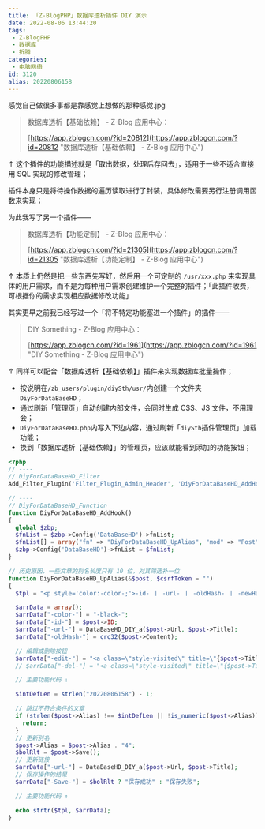 ```yaml
---
title: 「Z-BlogPHP」数据库透析插件 DIY 演示
date: 2022-08-06 13:44:20
tags:
 - Z-BlogPHP
 - 数据库
 - 折腾
categories:
 - 电脑网络
id: 3120
alias: 20220806158
---
```


感觉自己做很多事都是靠感觉上想做的那种感觉.jpg

<!--more-->

> 数据库透析【基础依赖】 - Z-Blog 应用中心：
>
> [https://app.zblogcn.com/?id=20812](https://app.zblogcn.com/?id=20812 "数据库透析【基础依赖】 - Z-Blog 应用中心")

↑ 这个插件的功能描述就是「取出数据，处理后存回去」，适用于一些不适合直接用 SQL 实现的修改管理；

插件本身只是将待操作数据的遍历读取进行了封装，具体修改需要另行注册调用函数来实现；

为此我写了另一个插件——

> 数据库透析【功能定制】 - Z-Blog 应用中心：
>
> [https://app.zblogcn.com/?id=21305](https://app.zblogcn.com/?id=21305 "数据库透析【功能定制】 - Z-Blog 应用中心")

↑ 本质上仍然是把一些东西先写好，然后用一个可定制的 `/usr/xxx.php` 来实现具体的用户需求，而不是为每种用户需求创建维护一个完整的插件；「此插件收费，可根据你的需求实现相应数据修改功能」

其实更早之前我已经写过一个「将不特定功能塞进一个插件」的插件——

> DIY Something - Z-Blog 应用中心：
>
> [https://app.zblogcn.com/?id=1961](https://app.zblogcn.com/?id=1961 "DIY Something - Z-Blog 应用中心")

↑ 同样可以配合「数据库透析【基础依赖】」插件来实现数据库批量操作；

- 按说明在`/zb_users/plugin/diySth/usr/`内创建一个文件夹`DiyForDataBaseHD`；
- 通过刷新「管理页」自动创建内部文件，会同时生成 CSS、JS 文件，不用理会；
- `DiyForDataBaseHD.php`内写入下边内容，通过刷新「`diySth`插件管理页」加载功能；
- 换到「数据库透析【基础依赖】」的管理页，应该就能看到添加的功能按钮；

```php
<?php
// ----
// DiyForDataBaseHD_Filter
Add_Filter_Plugin('Filter_Plugin_Admin_Header', 'DiyForDataBaseHD_AddHook');

// ----
// DiyForDataBaseHD_Function
function DiyForDataBaseHD_AddHook()
{
  global $zbp;
  $fnList = $zbp->Config('DataBaseHD')->fnList;
  $fnList[] = array("fn" => "DiyForDataBaseHD_UpAlias", "mod" => "Post", "name" => "另名规范");
  $zbp->Config('DataBaseHD')->fnList = $fnList;
}

// 历史原因，一些文章的别名长度只有 10 位，对其筛选补一位
function DiyForDataBaseHD_UpAlias(&$post, $csrfToken = "")
{
  $tpl = "<p style='color:-color-;'>-id- 丨 -url- 丨 -oldHash- 丨 -newHash- | -Save- | 「-edit-」「-del-」</p>\n";

  $arrData = array();
  $arrData["-color-"] = "-black-";
  $arrData["-id-"] = $post->ID;
  $arrData["-url-"] = DataBaseHD_DIY_a($post->Url, $post->Title);
  $arrData["-oldHash-"] = crc32($post->Content);

  // 编辑或删除按钮
  $arrData["-edit-"] = "<a class=\"style-visited\" title=\"{$post->Title}\" target=\"_blank\" href='../../../zb_system/admin/edit.php?act=ArticleEdt&id={$post->ID}'>编辑</a>";
  // $arrData["-del-"] = "<a class=\"style-visited\" title=\"{$post->Title}\" target=\"_blank\" onclick=\"return window.confirm('即将删除「{$post->Title}」，请确认！');\" href=\"../../../zb_system/cmd.php?act=ArticleDel&id={$post->ID}&csrfToken={$csrfToken}\">删除</a>";

  // 主要功能代码 ↓

  $intDefLen = strlen("20220806158") - 1;

  // 跳过不符合条件的文章
  if (strlen($post->Alias) !== $intDefLen || !is_numeric($post->Alias)) {
    return;
  }
  // 更新别名
  $post->Alias = $post->Alias . "4";
  $bolRlt = $post->Save();
  // 更新链接
  $arrData["-url-"] = DataBaseHD_DIY_a($post->Url, $post->Title);
  // 保存操作的结果
  $arrData["-Save-"] = $bolRlt ? "保存成功" : "保存失败";

  // 主要功能代码 ↑

  echo strtr($tpl, $arrData);
}

```
